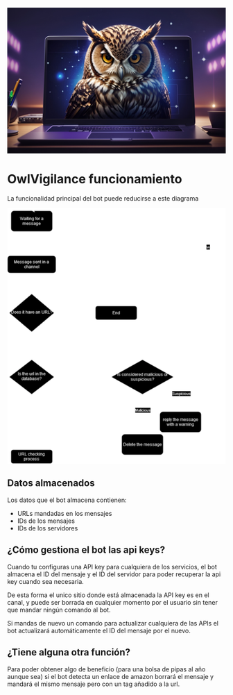 ![logo](../Images/LogoOwlVigilance.jpg)

# OwlVigilance funcionamiento

La funcionalidad principal del bot puede reducirse a este diagrama

![diagram](../Images/DiagramaOwlVigilance.png)

## Datos almacenados

Los datos que el bot almacena contienen:

* URLs mandadas en los mensajes
* IDs de los mensajes
* IDs de los servidores

## ¿Cómo gestiona el bot las api keys?

Cuando tu configuras una API key para cualquiera de los servicios, el bot almacena el ID del mensaje y el ID del servidor para poder recuperar la api key cuando sea necesaria.

De esta forma el unico sitio donde está almacenada la API key es en el canal, y puede ser borrada en cualquier momento por el usuario sin tener que mandar ningún comando al bot.

Si mandas de nuevo un comando para actualizar cualquiera de las APIs el bot actualizará automáticamente el ID del mensaje por el nuevo.


## ¿Tiene alguna otra función?

Para poder obtener algo de beneficio (para una bolsa de pipas al año aunque sea) si el bot detecta un enlace de amazon borrará el mensaje y mandará el mismo mensaje pero con un tag añadido a la url.
